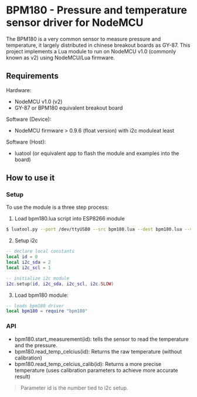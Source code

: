 # BPM180 - Pressure and temperature sensor driver for NodeMCU

The BPM180 is a very common sensor to measure pressure and temperature, it largely distributed in chinese breakout boards as GY-87.
This project implements a Lua module to run on NodeMCU v1.0 (commonly known as v2) using NodeMCU/Lua firmware.

## Requirements

Hardware:
- NodeMCU v1.0 (v2)
- GY-87 or BPM180 equivalent breakout board

Software (Device):
- NodeMCU firmware > 0.9.6 (float version) with i2c moduleat least

Software (Host):
- luatool (or equivalent app to flash the module and examples into the board)

## How to use it

### Setup
To use the module is a three step process:
1. Load bpm180.lua script into ESP8266 module
```bash
$ luatool.py --port /dev/ttyUSB0 --src bpm180.lua --dest bpm180.lua --verbose
```

2. Setup i2c
```lua
-- declare local constants
local id = 0
local i2c_sda = 2
local i2c_scl = 1

-- initialize i2c module
i2c.setup(id, i2c_sda, i2c_scl, i2c.SLOW)
```

3. Load bpm180 module:
```lua
-- loads bpm180 driver
local bpm180 = require "bpm180"
```

### API
- bpm180.start_measurement(id): tells the sensor to read the temperature and the pressure.
- bpm180.read_temp_celcius(id): Returns the raw temperature (without calibration)
- bpm180.read_temp_celcius_calib(id): Returns a more precise temperature (uses calibration parameters to achieve more accurate result)

> Parameter id is the number tied to i2c setup.
